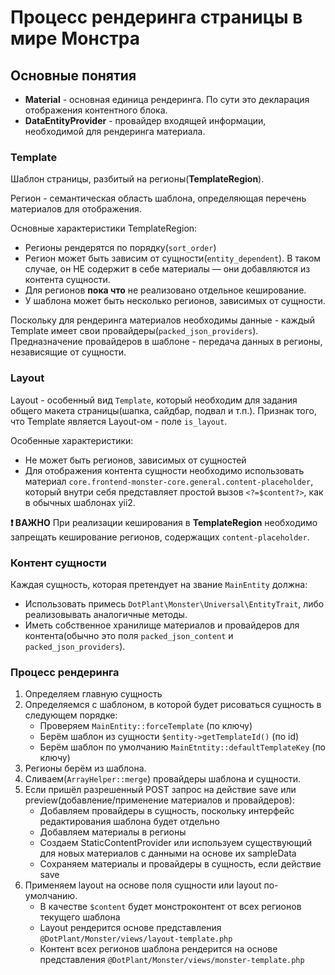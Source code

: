 # Процесс рендеринга страницы в мире Монстра

## Основные понятия

- **Material** - основная единица рендеринга. По сути это декларация отображения контентного блока.
- **DataEntityProvider** - провайдер входящей информации, необходимой для рендеринга материала.

### Template

Шаблон страницы, разбитый на регионы(**TemplateRegion**).

Регион - семантическая область шаблона, определяющая перечень материалов для отображения.

Основные характеристики TemplateRegion:
- Регионы рендерятся по порядку(`sort_order`)
- Регион может быть зависим от сущности(`entity_dependent`). В таком случае, он НЕ содержит в себе материалы — они добавляются из контента сущности.
- Для регионов **пока что** не реализовано отдельное кеширование.
- У шаблона может быть несколько регионов, зависимых от сущности.

Поскольку для рендеринга материалов необходимы данные - каждый Template имеет свои провайдеры(`packed_json_providers`).
Предназначение провайдеров в шаблоне - передача данных в регионы, независящие от сущности.

### Layout

Layout - особенный вид `Template`, который необходим для задания общего макета страницы(шапка, сайдбар, подвал и т.п.).
Признак того, что Template является Layout-ом - поле `is_layout`.

Особенные характеристики:
- Не может быть регионов, зависимых от сущностей
- Для отображения контента сущности необходимо использовать материал `core.frontend-monster-core.general.content-placeholder`, который внутри себя представляет простой вызов `<?=$content?>`, как в обычных шаблонах yii2.

**:exclamation: ВАЖНО** При реализации кеширования в **TemplateRegion** необходимо запрещать кеширование регионов, содержащих `content-placeholder`.

### Контент сущности

Каждая сущность, которая претендует на звание `MainEntity` должна:
- Использовать примесь `DotPlant\Monster\Universal\EntityTrait`, либо реализовывать аналогичные методы.
- Иметь собственное хранилище материалов и провайдеров для контента(обычно это поля `packed_json_content` и `packed_json_providers`).

### Процесс рендеринга

1. Определяем главную сущность
2. Определяемся  с шаблоном, в которой будет рисоваться сущность в следующем порядке:
    - Проверяем `MainEntity::forceTemplate` (по ключу)
    - Берём шаблон из сущности `$entity->getTemplateId()` (по id)
    - Берём шаблон по умолчанию `MainEtntity::defaultTemplateKey` (по ключу)
3. Регионы берём из шаблона.
4. Сливаем(`ArrayHelper::merge`) провайдеры шаблона и сущности.
5. Если пришёл разрешенный POST запрос на действие save или preview(добавление/применение материалов и провайдеров):
    - Добавляем провайдеры в сущность, поскольку интерфейс редактирования шаблона будет отдельно
    - Добавляем материалы в регионы
    - Создаем StaticContentProvider или используем существующий для новых материалов с данными на основе их sampleData
    - Сохраняем материалы и провайдеры в сущность, если действие save
6. Применяем layout на основе поля сущности или layout по-умолчанию.
    - В качестве `$content` будет монстроконтент от всех регионов текущего шаблона
    - Layout рендерится основе представления `@DotPlant/Monster/views/layout-template.php`
    - Контент всех регионов шаблона рендерится на основе представления `@DotPlant/Monster/views/monster-template.php`
